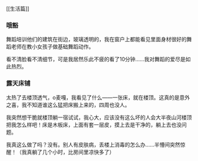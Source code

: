 [[生活篇]]

### 哦豁
舞蹈培训他们的建筑在街边，玻璃透明的，我在窗户上都能看见里面身材很好的舞蹈老师在教小女孩子做基础舞蹈动作。

看不清脸看不清细节，可是我居然乐此不疲的看了10分钟……我对舞蹈的爱尽是如此热烈。

### 露天床铺
太热了去楼顶透气，o麦嘎，我看见了什么——一张床，就在楼顶。这真的是意外之喜，我不知道谁这么猛把床搬上来的，四周也没人。

我突然想干脆就楼顶躺一宿试试，我心大，应该没有这么坏的人会大半夜山河楼顶把我怎么样吧！床是木板床，上面有套一层皮，摸上去是干净的，躺上去也没问题。

我真这么做了吗？没有。别人有皮肤病，丢楼上消毒的怎么办……半懵间突然惊醒！（我真躺了几个小时，比房间里凉快多了）